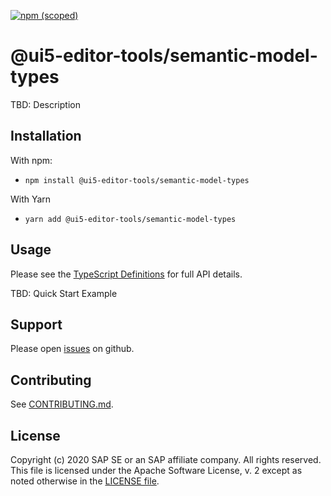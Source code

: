 [![npm (scoped)](https://img.shields.io/npm/v/@ui5-editor-tools/semantic-model-types.svg)](https://www.npmjs.com/package/@ui5-editor-tools/semantic-model-types)

# @ui5-editor-tools/semantic-model-types

TBD: Description

## Installation

With npm:

- `npm install @ui5-editor-tools/semantic-model-types`

With Yarn

- `yarn add @ui5-editor-tools/semantic-model-types`

## Usage

Please see the [TypeScript Definitions](./api.d.ts) for full API details.

TBD: Quick Start Example

## Support

Please open [issues](https://github.com/SAP/ui5-editor-tools/issues) on github.

## Contributing

See [CONTRIBUTING.md](./CONTRIBUTING.md).

## License

Copyright (c) 2020 SAP SE or an SAP affiliate company. All rights reserved.
This file is licensed under the Apache Software License, v. 2 except as noted otherwise in the [LICENSE file](../../LICENSE).
